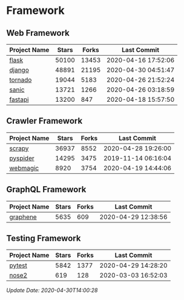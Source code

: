 # Framework

## Web Framework

| Project Name | Stars | Forks | Last Commit |
| ------------ | ----- | ----- | ----------- |
| [flask](https://github.com/pallets/flask) | 50100 | 13453 | 2020-04-16 17:52:06 |
| [django](https://github.com/django/django) | 48891 | 21195 | 2020-04-30 04:51:47 |
| [tornado](https://github.com/tornadoweb/tornado) | 19044 | 5183 | 2020-04-26 21:52:24 |
| [sanic](https://github.com/huge-success/sanic) | 13721 | 1266 | 2020-04-26 03:18:59 |
| [fastapi](https://github.com/tiangolo/fastapi) | 13200 | 847 | 2020-04-18 15:57:50 |

## Crawler Framework

| Project Name | Stars | Forks | Last Commit |
| ------------ | ----- | ----- | ----------- |
| [scrapy](https://github.com/scrapy/scrapy) | 36937 | 8552 | 2020-04-28 19:26:00 |
| [pyspider](https://github.com/binux/pyspider) | 14295 | 3475 | 2019-11-14 06:16:04 |
| [webmagic](https://github.com/code4craft/webmagic) | 8920 | 3754 | 2020-04-19 14:44:06 |

## GraphQL Framework

| Project Name | Stars | Forks | Last Commit |
| ------------ | ----- | ----- | ----------- |
| [graphene](https://github.com/graphql-python/graphene) | 5635 | 609 | 2020-04-29 12:38:56 |

## Testing Framework

| Project Name | Stars | Forks | Last Commit |
| ------------ | ----- | ----- | ----------- |
| [pytest](https://github.com/pytest-dev/pytest) | 5842 | 1377 | 2020-04-29 14:28:20 |
| [nose2](https://github.com/nose-devs/nose2) | 619 | 128 | 2020-03-03 16:52:03 |

*Update Date: 2020-04-30T14:00:28*